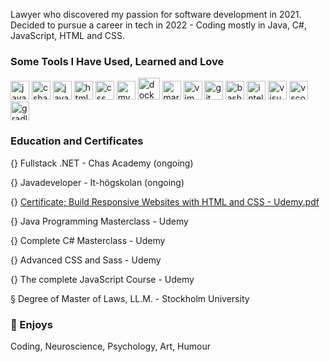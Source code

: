 Lawyer who discovered my passion for software development in 2021. Decided to pursue a career in tech in 2022 - Coding mostly in Java, C#, JavaScript, HTML and CSS. 

<h3>Some Tools I Have Used, Learned and Love</h3>
<p align="left"> 
<img src="https://cdn.jsdelivr.net/gh/devicons/devicon/icons/java/java-original.svg" alt="java" width="30" height="30"/> 
<img src="https://cdn.jsdelivr.net/gh/devicons/devicon/icons/csharp/csharp-original.svg" alt="csharp" width="30" height="30"/> 
<img src="https://cdn.jsdelivr.net/gh/devicons/devicon/icons/javascript/javascript-original.svg" alt="javascript" width="30" height="30"/>
<img src="https://cdn.jsdelivr.net/gh/devicons/devicon/icons/html5/html5-original.svg" alt="html" width="30" height="30"/>
  <img src="https://cdn.jsdelivr.net/gh/devicons/devicon/icons/css3/css3-original.svg" alt="css" width="30" height="30"/>
  <img src="https://cdn.jsdelivr.net/gh/devicons/devicon/icons/mysql/mysql-original.svg" alt="mysql" width="30" height="30"/>
  <img src="https://cdn.jsdelivr.net/gh/devicons/devicon/icons/docker/docker-original.svg" alt="docker" width="35" height="35"/>
  <img src="https://cdn.jsdelivr.net/gh/devicons/devicon/icons/markdown/markdown-original.svg" alt="markdown" width="30" height="30"/>
  <img src="https://cdn.jsdelivr.net/gh/devicons/devicon/icons/vim/vim-original.svg" alt="vim" width="30" height="30"/>
   <img src="https://cdn.jsdelivr.net/gh/devicons/devicon/icons/git/git-original.svg" alt="git" width="30" height="30"/>
  <img src="https://cdn.jsdelivr.net/gh/devicons/devicon/icons/bash/bash-original.svg" alt="bash" width="30" height="30"/>
    <img src="https://cdn.jsdelivr.net/gh/devicons/devicon/icons/intellij/intellij-original.svg" alt="intellij" width="30" height="30"/>
  <img src="https://cdn.jsdelivr.net/gh/devicons/devicon/icons/visualstudio/visualstudio-plain.svg" alt="visual-studio" width="30" height="30"/>
  <img src="https://cdn.jsdelivr.net/gh/devicons/devicon/icons/vscode/vscode-original-wordmark.svg" alt="vscode" width="30" height="30"/>
  <img src="https://cdn.jsdelivr.net/gh/devicons/devicon/icons/gradle/gradle-plain.svg" alt="gradle" width="30" height="30"/>
  <!--<img src="https://cdn.jsdelivr.net/gh/devicons/devicon/icons/spring/spring-original.svg" alt="spring" width="30" height="30"/>-->
  <p/>
  
  
  <!-- 👋 😊 💜 ✨ -->
  
<h3>Education and Certificates</h3>
<p>{} Fullstack .NET - Chas Academy (ongoing)<p/>
<p>{} Javadeveloper - It-högskolan (ongoing)<p/>

{} [Certificate; Build Responsive Websites with HTML and CSS - Udemy.pdf](https://github.com/AnnaAxelsson051/AnnaAxelsson051/files/10250363/Certificate.Build.Responsive.Websites.with.HTML.and.CSS.-.Udemy.pdf)

<p>{} Java Programming Masterclass - Udemy<p/>
<p>{} Complete C# Masterclass - Udemy<p/>
<p>{} Advanced CSS and Sass - Udemy<p/>
<p>{} The complete JavaScript Course - Udemy<p/>
<p>§ Degree of Master of Laws, LL.M. - Stockholm University<p/>

<h3>💜 Enjoys</h3>
<p>Coding, Neuroscience, Psychology, Art, Humour<p/>

